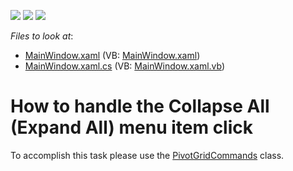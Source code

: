 <!-- default badges list -->
![](https://img.shields.io/endpoint?url=https://codecentral.devexpress.com/api/v1/VersionRange/128578715/10.1.7%2B)
[![](https://img.shields.io/badge/Open_in_DevExpress_Support_Center-FF7200?style=flat-square&logo=DevExpress&logoColor=white)](https://supportcenter.devexpress.com/ticket/details/E2671)
[![](https://img.shields.io/badge/📖_How_to_use_DevExpress_Examples-e9f6fc?style=flat-square)](https://docs.devexpress.com/GeneralInformation/403183)
<!-- default badges end -->
<!-- default file list -->
*Files to look at*:

* [MainWindow.xaml](./CS/WpfApplication53/MainWindow.xaml) (VB: [MainWindow.xaml](./VB/WpfApplication53/MainWindow.xaml))
* [MainWindow.xaml.cs](./CS/WpfApplication53/MainWindow.xaml.cs) (VB: [MainWindow.xaml.vb](./VB/WpfApplication53/MainWindow.xaml.vb))
<!-- default file list end -->
# How to handle the Collapse All (Expand All) menu item click


<p>To accomplish this task please use the <a href="http://documentation.devexpress.com/#WPF/clsDevExpressXpfPivotGridPivotGridCommandstopic">PivotGridCommands</a> class.</p>

<br/>


